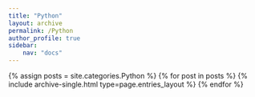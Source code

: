 ```yaml
---
title: "Python"
layout: archive
permalink: /Python
author_profile: true
sidebar:
    nav: "docs"
---
```


{% assign posts = site.categories.Python %}
{% for post in posts %} {% include archive-single.html type=page.entries_layout %} {% endfor %}

